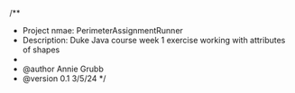 /**
 * Project nmae: PerimeterAssignmentRunner 
 * Description: Duke Java course week 1 exercise working with attributes of shapes
 * 
 * @author Annie Grubb 
 * @version 0.1 3/5/24
 */
